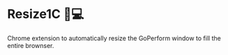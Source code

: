 # Resize1C 🔎💻
 
 Chrome extension to automatically resize the GoPerform window to fill the entire brownser.
